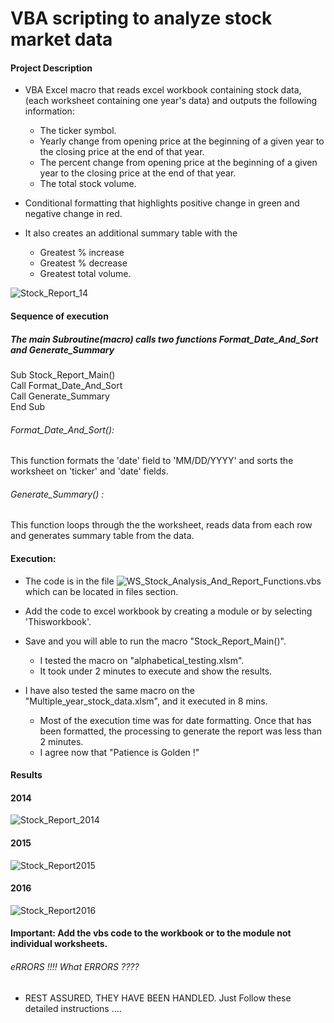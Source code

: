 #  VBA scripting to analyze stock market data
#### Project Description

* VBA Excel macro that reads excel workbook containing stock data, (each worksheet containing one year's data) and outputs the following information:
  * The ticker symbol.
  * Yearly change from opening price at the beginning of a given year to the closing price at the end of that year.
  * The percent change from opening price at the beginning of a given year to the closing price at the end of that year.
  * The total stock volume.
    
* Conditional formatting that highlights positive change in green and negative change in red.
* It also creates an additional summary table with the 
   * Greatest % increase
   * Greatest % decrease 
   * Greatest total volume.

![Stock_Report_14](https://user-images.githubusercontent.com/81383838/119068685-4d74a100-b9aa-11eb-8423-27c711b66c27.jpg)
#### Sequence of execution
##### The main Subroutine(macro) calls two functions Format_Date_And_Sort and Generate_Summary

Sub Stock_Report_Main()\
Call Format_Date_And_Sort\
Call Generate_Summary\
End Sub

###### Format_Date_And_Sort():
This function formats the 'date' field to 'MM/DD/YYYY' and sorts the worksheet on 'ticker' and 'date' fields. 
###### Generate_Summary() :
This function loops through the the worksheet, reads data from each row and generates summary table from the data.
 
#### Execution:
  * The code is in the file ![WS_Stock_Analysis_And_Report_Functions.vbs](https://github.com/V-MalM/VBA-challenge/blob/main/WS_Stock_Analysis_And_Report_Functions.vbs) which can be located in files section.
  * Add the code to excel workbook by creating a module or by selecting 'Thisworkbook'.
  * Save and you will able to run the macro "Stock_Report_Main()".
     * I tested the macro on "alphabetical_testing.xlsm".
     * It took under 2 minutes to execute and show the results.

 * I have also tested the same macro on the "Multiple_year_stock_data.xlsm", and it executed in 8 mins. 
    * Most of the execution time was for date formatting. Once that has been formatted, the processing to generate the report was less than 2 minutes.
    * I agree now that "Patience is Golden !"

#### Results
#### 2014
![Stock_Report_2014](https://user-images.githubusercontent.com/81383838/119143295-11265c80-ba0d-11eb-8a2f-2ba9121f3e1c.jpg)
#### 2015
![Stock_Report2015](https://user-images.githubusercontent.com/81383838/119071694-e5c15480-b9af-11eb-96fd-7c96c1512f5a.jpg)
#### 2016
![Stock_Report2016](https://user-images.githubusercontent.com/81383838/119071702-ea860880-b9af-11eb-90f1-34dea540b087.jpg)

#### Important: Add the vbs code to the workbook or to the module not individual worksheets.
###### eRRORS !!!! What ERRORS ????
* REST ASSURED, THEY HAVE BEEN HANDLED. Just Follow these detailed instructions ....
 

